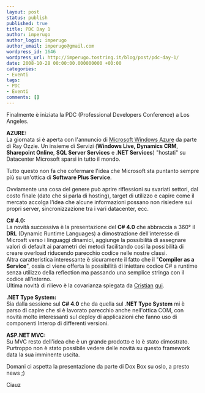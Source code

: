 ```yaml
---
layout: post
status: publish
published: true
title: PDC Day 1
author: imperugo
author_login: imperugo
author_email: imperugo@gmail.com
wordpress_id: 1646
wordpress_url: http://imperugo.tostring.it/blog/post/pdc-day-1/
date: 2008-10-28 00:00:00.000000000 +00:00
categories:
- Eventi
tags:
- PDC
- Eventi
comments: []
---
```

<p><span>Finalmente &egrave; iniziata la PDC (Professional Developers Conference) a Los Angeles. </span></p><p><strong>AZURE: <br /></strong>La giornata si &egrave; aperta con l'annuncio di <a onclick="function onclick(event) { blankUrl(this.href); return false; }" href="http://www.microsoft.com/azure/">Microsoft Windows Azure</a> da parte di Ray Ozzie. Un insieme di Servizi (<strong>Windows Live, Dynamics CRM</strong>, <strong>Sharepoint Online</strong>, <strong>SQL Server Services</strong> e .<strong>NET Services</strong>) &quot;hostati&quot; su Datacenter Microsoft sparsi in tutto il mondo.</p><p>Tutto questo non fa che cofermare l'idea che Microsoft sta puntanto sempre pi&ugrave; su un'ottica di <strong>Software Plus Service</strong>.</p><p>Ovviamente una cosa del genere pu&ograve; aprire riflessioni su svariati settori, dal costo finale (dato che si parla di hosting), target di utilizzo e capire come il mercato accolga l'idea che alcune informazioni possano non risiedere sui propri server, sincronizzazione tra i vari datacenter, ecc.</p><p><strong>C# 4.0: <br /></strong>La novit&agrave; successiva &egrave; la presentazione del <strong>C# 4.0</strong> che abbraccia a 360&deg; il <strong>DRL</strong> (Dynamic Runtime Languages) a dimostrazione dell'interesse di Microsft verso i linguaggi dinamici, aggiunge la possibilit&agrave; di assegnare valori di default ai parametri dei metodi facilitando cos&igrave; la possibilit&agrave; di creare overload riducendo parecchio codice nelle nostre classi. <br />Altra caratteristica interessante &egrave; sicuramente il fatto che il &quot;<strong>Compiler as a Service</strong>&quot;, ossia ci viene offerta la possibilit&agrave; di iniettare codice C# a runtime senza utilizzo della reflection ma passando una semplice stringa con il codice all'interno. <br />Ultima novit&agrave; di rilievo &egrave; la covarianza spiegata da <a onclick="function onclick(event) { blankUrl(this.href); return false; }" href="http://blogs.aspitalia.com/ricciolo">Cristian</a> <a onclick="function onclick(event) { blankUrl(this.href); return false; }" href="http://blogs.aspitalia.com/ricciolo/post2418/riflessioni-csharp.aspx">qui</a>.</p><p><strong>.NET Type System:</strong> <br />Sia dalla sessione sul <strong>C# 4.0</strong> che da quella sul .<strong>NET Type System</strong> mi &egrave; parso di capire che si &egrave; lavorato parecchio anche nell'ottica COM, con novit&agrave; molto interessanti sul deploy di applicazioni che fanno uso di componenti Interop di differenti versioni.</p><p><strong>ASP.NET MVC:</strong> <br />Su MVC resto dell'idea che &egrave; un grande prodotto e lo &egrave; stato dimostrato. Purtroppo non &egrave; stato possibile vedere delle novit&agrave; su questo framework data la sua imminente uscita.</p><p>Domani ci aspetta la presentazione da parte di Dox Box su oslo, a presto news ;)</p><p>Ciauz</p><p>&nbsp;</p>
